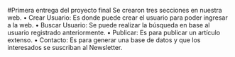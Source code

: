 #Primera entrega del proyecto final
Se crearon tres secciones en nuestra web.
    • Crear Usuario: Es donde puede crear el usuario para poder ingresar a la web.
    • Buscar Usuario: Se puede realizar la búsqueda en base al usuario registrado anteriormente.
    • Publicar: Es para publicar un artículo extenso.
    • Contacto: Es para generar una base de datos y que los interesados se suscriban al Newsletter.
    